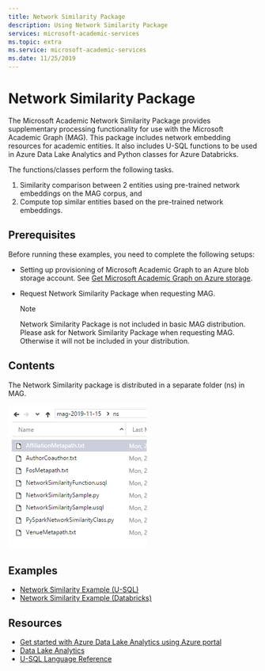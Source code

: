 ```yaml
---
title: Network Similarity Package
description: Using Network Similarity Package
services: microsoft-academic-services
ms.topic: extra
ms.service: microsoft-academic-services
ms.date: 11/25/2019
---
```

# Network Similarity Package

The Microsoft Academic Network Similarity Package provides supplementary processing functionality for use with the Microsoft Academic Graph (MAG). This package includes network embedding resources for academic entities. It also includes U-SQL functions to be used in Azure Data Lake Analytics and Python classes for Azure Databricks.

The functions/classes perform the following tasks.

1. Similarity comparison between 2 entities using pre-trained network embeddings on the MAG corpus, and
2. Compute top similar entities based on the pre-trained network embeddings.

## Prerequisites

Before running these examples, you need to complete the following setups:

* Setting up provisioning of Microsoft Academic Graph to an Azure blob storage account. See [Get Microsoft Academic Graph on Azure storage](get-started-setup-provisioning.md).

* Request Network Similarity Package when requesting MAG.

  > [!NOTE]
  > Network Similarity Package is not included in basic MAG distribution. Please ask for Network Similarity Package when requesting MAG. Otherwise it will not be included in your distribution.

## Contents

The Network Similarity package is distributed in a separate folder (ns) in MAG.

  ![Network Similarity folder](media/network-similarity/folder.png "Network Similarity folder")

## Examples

* [Network Similarity Example (U-SQL)](network-similarity-analytics.md)
* [Network Similarity Example (Databricks)](network-similarity-databricks.md)

## Resources

* [Get started with Azure Data Lake Analytics using Azure portal](https://docs.microsoft.com/azure/data-lake-analytics/data-lake-analytics-get-started-portal)
* [Data Lake Analytics](https://azure.microsoft.com/services/data-lake-analytics/)
* [U-SQL Language Reference](https://docs.microsoft.com/u-sql/)
